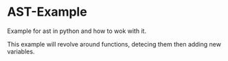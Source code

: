 # AST-Example
Example for ast in python and how to wok with it.

This example will revolve around functions, detecing them then adding new variables.
